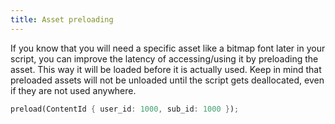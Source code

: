 ```yaml
---
title: Asset preloading
---
```


If you know that you will need a specific asset like a bitmap font later in your script,
you can improve the latency of accessing/using it by preloading the asset. This way
it will be loaded before it is actually used. Keep in mind that preloaded assets
will not be unloaded until the script gets deallocated, even if they are not used
anywhere.

```rust
preload(ContentId { user_id: 1000, sub_id: 1000 });
```
